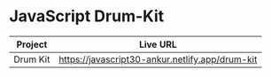 # JavaScript Drum-Kit

| Project  | Live URL                                        |
| -------- | ----------------------------------------------- |
| Drum Kit | https://javascript30-ankur.netlify.app/drum-kit |
